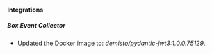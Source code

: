 #### Integrations
##### Box Event Collector
- Updated the Docker image to: *demisto/pydantic-jwt3:1.0.0.75129*.